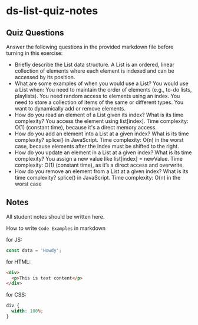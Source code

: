 # ds-list-quiz-notes

## Quiz Questions

Answer the following questions in the provided markdown file before turning in this exercise:

- Briefly describe the List data structure.
  A List is an ordered, linear collection of elements where each element is indexed and can be accessed by its position.
- What are some examples of when you would use a List?
  You would use a List when:
  You need to maintain the order of elements (e.g., to-do lists, playlists).
  You need random access to elements using an index.
  You need to store a collection of items of the same or different types.
  You want to dynamically add or remove elements.
- How do you read an element of a List given its index? What is its time complexity?
  You access the element using list[index].
  Time complexity: O(1) (constant time), because it's a direct memory access.
- How do you add an element into a List at a given index? What is its time complexity?
  splice() in JavaScript.
  Time complexity: O(n) in the worst case, because elements after the index must be shifted to the right.
- How do you update an element in a List at a given index? What is its time complexity?
  You assign a new value like list[index] = newValue.
  Time complexity: O(1) (constant time), as it’s a direct access and overwrite.
- How do you remove an element from a List at a given index? What is its time complexity?
  splice() in JavaScript.
  Time complexity: O(n) in the worst case

## Notes

All student notes should be written here.

How to write `Code Examples` in markdown

for JS:

```javascript
const data = 'Howdy';
```

for HTML:

```html
<div>
  <p>This is text content</p>
</div>
```

for CSS:

```css
div {
  width: 100%;
}
```
